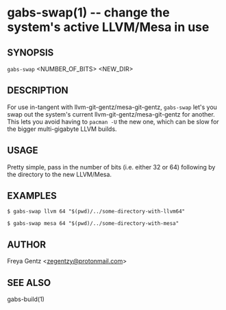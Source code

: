 gabs-swap(1) -- change the system's active LLVM/Mesa in use
===========================================================

## SYNOPSIS

`gabs-swap` <PKG> <NUMBER_OF_BITS> <NEW_DIR>

## DESCRIPTION

For use in-tangent with llvm-git-gentz/mesa-git-gentz, `gabs-swap` let's you
swap out the system's current llvm-git-gentz/mesa-git-gentz for another. This
lets you avoid having to `pacman -U` the new one, which can be slow for the
bigger multi-gigabyte LLVM builds.

## USAGE

Pretty simple, pass in the number of bits (i.e. either 32 or 64) following by
the directory to the new LLVM/Mesa.

## EXAMPLES

    $ gabs-swap llvm 64 "$(pwd)/../some-directory-with-llvm64" 

    $ gabs-swap mesa 64 "$(pwd)/../some-directory-with-mesa"

## AUTHOR

Freya Gentz &lt;zegentzy@protonmail.com&gt;

## SEE ALSO

gabs-build(1)
